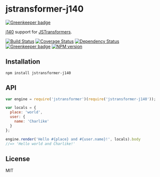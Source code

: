 # jstransformer-j140

[![Greenkeeper badge](https://badges.greenkeeper.io/jstransformers/jstransformer-j140.svg)](https://greenkeeper.io/)

[j140](https://github.com/tunnckoCore/j140) support for [JSTransformers](http://github.com/jstransformers).

[![Build Status](https://img.shields.io/travis/jstransformers/jstransformer-j140/master.svg)](https://travis-ci.org/jstransformers/jstransformer-j140)
[![Coverage Status](https://img.shields.io/codecov/c/github/jstransformers/jstransformer-j140/master.svg)](https://codecov.io/gh/jstransformers/jstransformer-j140)
[![Dependency Status](https://img.shields.io/david/jstransformers/jstransformer-j140/master.svg)](http://david-dm.org/jstransformers/jstransformer-j140)
[![Greenkeeper badge](https://badges.greenkeeper.io/jstransformers/jstransformer-j140.svg)](https://greenkeeper.io/)
[![NPM version](https://img.shields.io/npm/v/jstransformer-j140.svg)](https://www.npmjs.org/package/jstransformer-j140)

## Installation

    npm install jstransformer-j140

## API

```js
var engine = require('jstransformer')(require('jstransformer-j140'));

var locals = {
  place: 'world',
  user: {
    name: 'Charlike'
  }
};

engine.render('Hello #{place} and #{user.name}!', locals).body
//=> 'Hello world and Charlike!'
```

## License

MIT
